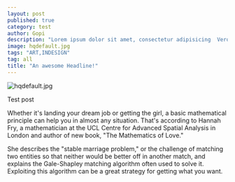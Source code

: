 ```yaml
---
layout: post
published: true
category: test
author: Gopi
description: "Lorem ipsum dolor sit amet, consectetur adipisicing  Vero, a."
image: hqdefault.jpg
tags: "ART,INDESIGN"
tag: all
title: "An awesome Headline!"
---
```



![hqdefault.jpg]({{site.baseurl}}/assests/img/blog/hqdefault.jpg)



Test post 


Whether it's landing your dream job or getting the girl, a basic mathematical principle can help you in almost any situation.
That's according to Hannah Fry, a mathematician at the UCL Centre for Advanced Spatial Analysis in London and author of new book, "The Mathematics of Love."

She describes the "stable marriage problem," or the challenge of matching two entities so that neither would be better off in another match, and explains the Gale-Shapley matching algorithm often used to solve it. Exploiting this algorithm can be a great strategy for getting what you want.

